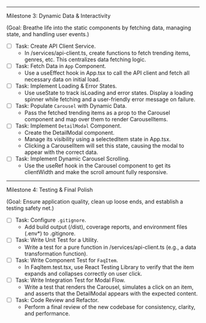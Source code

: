 
  ---

  Milestone 3: Dynamic Data & Interactivity

  (Goal: Breathe life into the static components by fetching data, managing state, and handling user events.)


   * [ ] Task: Create API Client Service.
       * In /services/api-client.ts, create functions to fetch trending items, genres, etc. This centralizes data
         fetching logic.
   * [ ] Task: Fetch Data in `App` Component.
       * Use a useEffect hook in App.tsx to call the API client and fetch all necessary data on initial load.
   * [ ] Task: Implement Loading & Error States.
       * Use useState to track isLoading and error states. Display a loading spinner while fetching and a
         user-friendly error message on failure.
   * [ ] Task: Populate `Carousel` with Dynamic Data.
       * Pass the fetched trending items as a prop to the Carousel component and map over them to render
         CarouselItems.
   * [ ] Task: Implement `DetailModal` Component.
       * Create the DetailModal component.
       * Manage its visibility using a selectedItem state in App.tsx.
       * Clicking a CarouselItem will set this state, causing the modal to appear with the correct data.
   * [ ] Task: Implement Dynamic Carousel Scrolling.
       * Use the useRef hook in the Carousel component to get its clientWidth and make the scroll amount fully
         responsive.

  ---

  Milestone 4: Testing & Final Polish

  (Goal: Ensure application quality, clean up loose ends, and establish a testing safety net.)


   * [ ] Task: Configure `.gitignore`.
       * Add build output (/dist), coverage reports, and environment files (.env*) to .gitignore.
   * [ ] Task: Write Unit Test for a Utility.
       * Write a test for a pure function in /services/api-client.ts (e.g., a data transformation function).
   * [ ] Task: Write Component Test for `FaqItem`.
       * In FaqItem.test.tsx, use React Testing Library to verify that the item expands and collapses correctly on
         user click.
   * [ ] Task: Write Integration Test for Modal Flow.
       * Write a test that renders the Carousel, simulates a click on an item, and asserts that the DetailModal
         appears with the expected content.
   * [ ] Task: Code Review and Refactor.
       * Perform a final review of the new codebase for consistency, clarity, and performance.
